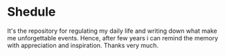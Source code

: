 # Shedule
It's the repository for regulating my daily life and writing down what make me unforgettable events. Hence, after few years i can remind the memory with appreciation and inspiration. Thanks very much.
